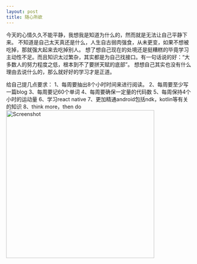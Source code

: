```yaml
---
layout: post
title: 随心所欲
---
```


今天的心情久久不能平静，我想我是知道为什么的，然而就是无法让自己平静下来。
不知道是自己太天真还是什么，人生自古弱肉强食，从未更变，如果不想被吃掉，那就强大起来去吃掉别人。
想了想自己现在的处境还是挺糟糕的毕竟学习主动性不足。而且知识太过繁杂，其实都是为自己找接口。有一句话说的好：“大多数人的努力程度之低，根本到不了要拼天赋的底部”。
想想自己其实也没有什么理由去说什么的，那么就好好的学习才是正道。

给自己提几点要求：
1、每周要抽出8个小时时间来进行阅读。
2、每周要至少写一篇blog
3、每周要记60个单词
4、每周要确保一定量的代码数
5、每周保持4个小时的运动量
6、学习react native
7、更加精通android包括ndk，kotlin等有关的知识
8、think more，then do
<img src="../../../../art/2016_03_17_archlinux.png" height="400" alt="Screenshot"/>